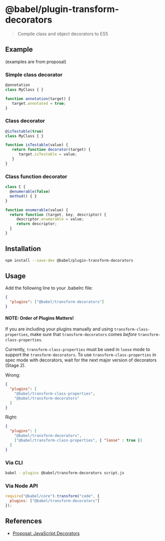 # @babel/plugin-transform-decorators

> Compile class and object decorators to ES5

## Example

(examples are from proposal)

### Simple class decorator

```js
@annotation
class MyClass { }

function annotation(target) {
   target.annotated = true;
}
```

### Class decorator

```js
@isTestable(true)
class MyClass { }

function isTestable(value) {
   return function decorator(target) {
      target.isTestable = value;
   }
}
```

### Class function decorator

```js
class C {
  @enumerable(false)
  method() { }
}

function enumerable(value) {
  return function (target, key, descriptor) {
     descriptor.enumerable = value;
     return descriptor;
  }
}
```

## Installation

```sh
npm install --save-dev @babel/plugin-transform-decorators
```

## Usage

Add the following line to your .babelrc file:

```json
{
  "plugins": ["@babel/transform-decorators"]
}
```

#### NOTE: Order of Plugins Matters!

If you are including your plugins manually and using `transform-class-properties`, make sure that `transform-decorators` comes *before* `transform-class-properties`.

Currently, `transform-class-properties` must be used in `loose` mode to support the `transform-decorators`. To use `transform-class-properties` in spec mode with decorators, wait for the next major version of decorators (Stage 2).

Wrong:

```json
{
  "plugins": [
    "@babel/transform-class-properties",
    "@babel/transform-decorators"
  ]
}
```

Right:

```json
{
  "plugins": [
    "@babel/transform-decorators",
    ["@babel/transform-class-properties", { "loose" : true }]
  ]
}
```

### Via CLI

```sh
babel --plugins @babel/transform-decorators script.js
```

### Via Node API

```javascript
require("@babel/core").transform("code", {
  plugins: ["@babel/transform-decorators"]
});
```

## References

* [Proposal: JavaScript Decorators](https://github.com/wycats/javascript-decorators/blob/master/README.md)

